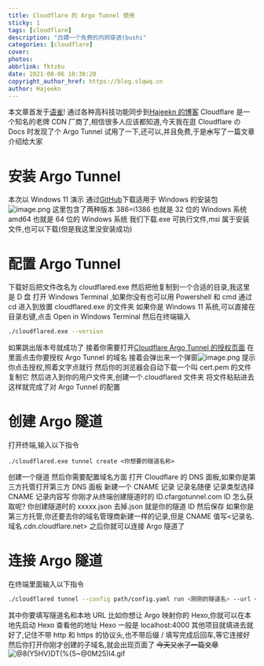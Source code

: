 ```yaml
---
title: Cloudflare 的 Argo Tunnel 使用
sticky: 1
tags: [cloudflare]
description: "白嫖一个免费的内网穿透(bushi"
categories: [cloudflare]
cover:
photos:
abbrlink: fktz6u
date: 2021-08-06 18:38:20
copyright_author_href: https://blog.slqwq.cn
author: Hajeekn
---
```


本文章首发于[语雀](https://www.yuque.com/ladjeek/ygg4q6)!
通过各种高科技功能同步到[Hajeekn 的博客](https://blog.slqwq.cn)
Cloudflare 是一个知名的老牌 CDN 厂商了,相信很多人应该都知道,今天我在逛 Cloudflare の Docs 时发现了个 Argo Tunnel 试用了一下,还可以,并且免费,于是~~水~~写了一篇文章介绍给大家

# 安装 Argo Tunnel

本次以 Windows 11 演示
通过[GitHub](https://github.com/cloudflare/cloudflared/releases)下载适用于 Windows 的安装包
![image.png](https://cdn.nlark.com/yuque/0/2021/png/12488964/1628246651880-b5e4827c-efa4-4157-b80f-2d5421bdea41.png#clientId=ub3757772-b494-4&from=paste&height=83&id=u39b95159&margin=%5Bobject%20Object%5D&name=image.png&originHeight=166&originWidth=1215&originalType=binary&ratio=1&size=20490&status=done&style=none&taskId=u9d1a74a4-085a-4072-b064-bf864c9429a&width=607.5)
这里包含了两种版本
386=i1386 也就是 32 位的 Windows 系统
amd64 也就是 64 位的 Windows 系统
我们下载.exe 可执行文件,msi 属于安装文件,也可以下载(但是我这里没安装成功)

# 配置 Argo Tunnel

下载好后把文件改名为 cloudflared.exe
然后把他复制到一个合适的目录,我这里是 D 盘
打开 Windows Terminal ,如果你没有也可以用 Powershell 和 cmd
通过 cd 进入到放置 cloudflared.exe 的文件夹
如果你是 Windows 11 系统,可以直接在目录右键,点击 Open in Windows Terminal
然后在终端输入

```bash
./cloudflared.exe --version
```

如果跳出版本号就成功了
接着你需要打开[Cloudflare Argo Tunnel 的授权页面](https://dash.cloudflare.com/argotunnel)
在里面点击你要授权 Argo Tunnel 的域名
接着会弹出来一个弹窗![image.png](https://cdn.nlark.com/yuque/0/2021/png/12488964/1628247054857-35afc7b1-e473-4211-bf69-f98d21fe75e4.png#clientId=ub3757772-b494-4&from=paste&height=110&id=ub5914682&margin=%5Bobject%20Object%5D&name=image.png&originHeight=219&originWidth=1050&originalType=binary&ratio=1&size=19285&status=done&style=none&taskId=u9dea5b35-bf8e-4aef-998d-edf79d74c81&width=525)
提示你点击授权,照着文字点就行
然后你的浏览器会自动下载一个叫 cert.pem 的文件
复制它
然后进入到你的用户文件夹,创建一个.cloudflared 文件夹
将文件粘贴进去
这样就完成了对 Argo Tunnel 的配置

# 创建 Argo 隧道

打开终端,输入以下指令

```
./cloudflared.exe tunnel create <你想要的隧道名称>
```

创建一个隧道
然后你需要配置域名方面
打开 Cloudflare 的 DNS 面板,如果你是第三方托管打开第三方 DNS 面板
新建一个 CNAME 记录
记录名随便
记录类型选择 CNAME
记录内容写 你刚才从终端创建隧道时的 ID.cfargotunnel.com
ID 怎么获取呢?
你创建隧道时的 xxxxx.json 去掉.json 就是你的隧道 ID
然后保存
如果你是第三方托管,你还要去你的域名管理商新建一样的记录,但是 CNAME 值写<记录名.域名.cdn.cloudflare.net>
之后你就可以连接 Argo 隧道了

# 连接 Argo 隧道

在终端里面输入以下指令

```bash
./cloudflared tunnel --config path/config.yaml run <刚刚的隧道名> --url <本地URL(可以带端口)>
```

其中你要填写隧道名和本地 URL
比如你想让 Argo 映射你的 Hexo,你就可以在本地先启动 Hexo 查看他的地址
Hexo 一般是 localhost:4000
其他项目就填进去就好了,记住不带 http 和 https 的协议头,也不带后缀 /
填写完成后回车,等它连接好
然后你打开你刚才创建的子域名,就会出现页面了
~~今天又水了一篇文章~~![@8(Y5HV)DT(%{5~@0M25)I4.gif](https://cdn.nlark.com/yuque/0/2021/gif/12488964/1628247726025-22597ed9-3fb3-4eb5-b690-37112eb445e2.gif#clientId=ub3757772-b494-4&from=drop&id=u9fb28481&margin=%5Bobject%20Object%5D&name=%408%28Y5HV%29DT%28%25%7B5~%400M25%29I4.gif&originHeight=43&originWidth=42&originalType=binary&ratio=1&size=3918&status=done&style=none&taskId=uab4ac732-772f-485d-b2ec-72f2d37c7c5)

